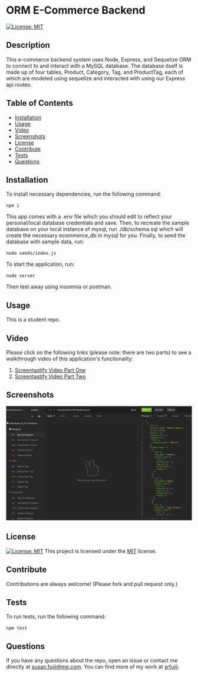 # ORM E-Commerce Backend
  [![License: MIT](https://img.shields.io/badge/License-MIT-yellow.svg)](https://opensource.org/licenses/MIT)

  ## Description

  This e-commerce backend system uses Node, Express, and Sequelize ORM to connect to and interact with a MySQL database. The database itself is made up of four tables, Product, Category, Tag, and ProductTag, each of which are modeled using sequelize and interacted with using our Express api routes.

  ## Table of Contents

  * [Installation](#installation)
  * [Usage](#usage)
  * [Video](#video)
  * [Screenshots](#screenshots)
  * [License](#license)
  * [Contribute](#contribute)
  * [Tests](#tests)
  * [Questions](#questions)
 
  ## Installation

  To install necessary dependencies, run the following command:

  ```
  npm i
  ```

  This app comes with a .env file which you should edit to reflect your personal/local database credentials and save. Then, to recreate the sample database on your local instance of mysql, run ./db/schema.sql which will create the necessary ecommerce_db in mysql for you. Finally, to seed the database with sample data, run:

  ```
  node seeds/index.js
  ```

  To start the application, run:

  ```
  node server
  ```

  Then test away using insomnia or postman.


  ## Usage

  This is a student repo.


  ## Video

  Please click on the following links (please note: there are two parts) to see a walkthrough video of this application's functionality:

  1. [Screentastify Video Part One](https://drive.google.com/file/d/10dUPOITFAlT7zgaCsDfGjYbDMO52WiZr/view)
  2. [Screentastify Video Part Two](https://drive.google.com/file/d/1O7sP_OIsrtfB5H-Pucp2YCf9EbLcq_TU/view)


  ## Screenshots

  ![Screenshot](./image1.png)


  ## License

  [![License: MIT](https://img.shields.io/badge/License-MIT-yellow.svg)](https://opensource.org/licenses/MIT) This project is licensed under the [MIT](https://opensource.org/licenses/MIT) license.


  ## Contribute

  Contributions are always welcome! (Please fork and pull request only.)


  ## Tests

  To run tests, run the following command: 

  ```
  npm test
  ```

  ## Questions

  If you have any questions about the repo, open an issue or contact me directly at susan.fujii@me.com. You can find more of my work at [srfujii](https://github.com/srfujii/).

